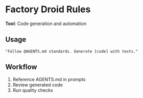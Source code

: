 <!-- FACTORY:START -->
# Factory Droid Rules

**Tool**: Code generation and automation

## Usage

```
"Follow @AGENTS.md standards. Generate [code] with tests."
```

## Workflow

1. Reference AGENTS.md in prompts
2. Review generated code
3. Run quality checks

<!-- FACTORY:END -->
